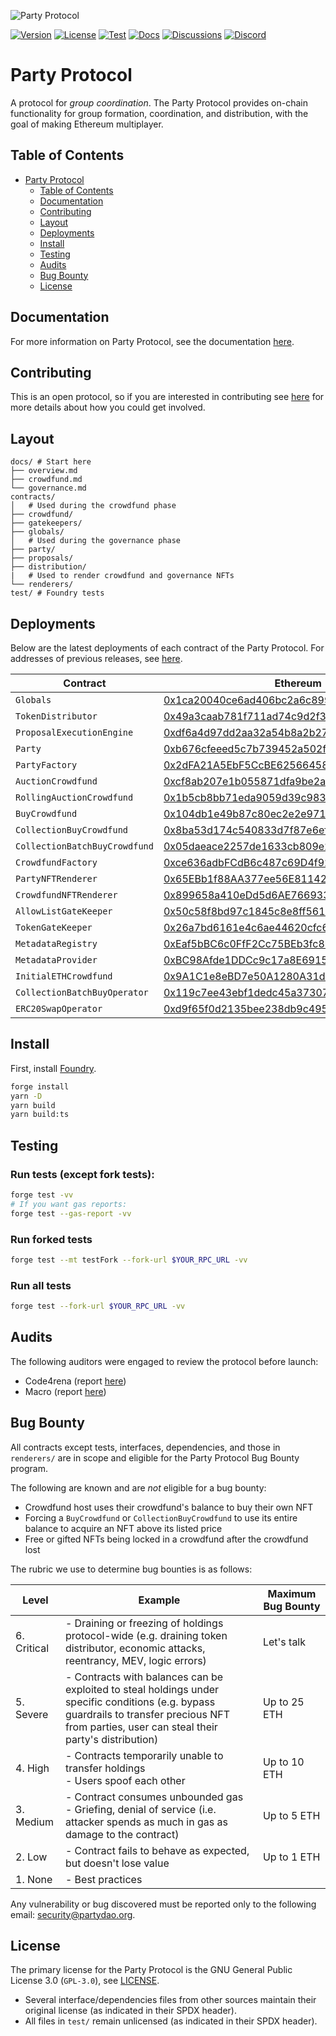 ![Party Protocol](.github/assets/banner.png)

[![Version][version-badge]][version-link]
[![License][license-badge]][license-link]
[![Test][ci-badge]][ci-link]
[![Docs][docs-badge]][docs-link]
[![Discussions][discussions-badge]][discussions-link]
[![Discord][discord-badge]][discord-link]

[version-badge]: https://img.shields.io/github/release/PartyDAO/party-protocol?label=version
[version-link]: https://github.com/PartyDAO/party-protocol/releases
[license-badge]: https://img.shields.io/github/license/PartyDAO/party-protocol
[license-link]: https://github.com/PartyDAO/party-protocol/blob/main/LICENSE
[ci-badge]: https://github.com/PartyDAO/party-protocol/actions/workflows/ci.yml/badge.svg
[ci-link]: https://github.com/PartyDAO/party-protocol/actions/workflows/ci.yml
[docs-badge]: https://img.shields.io/badge/Party-documentation-informational
[docs-link]: https://github.com/PartyDAO/party-protocol/tree/main/docs
[discussions-badge]: https://img.shields.io/badge/Party-discussions-blueviolet
[discussions-link]: https://github.com/PartyDAO/party-protocol/discussions
[discord-badge]: https://img.shields.io/static/v1?logo=discord&label=discord&message=join&color=blue
[discord-link]: https://discord.gg/zUeXpDX8HA

# Party Protocol

A protocol for _group coordination_. The Party Protocol provides on-chain functionality for group formation, coordination, and distribution, with the goal of making Ethereum multiplayer.

## Table of Contents

- [Party Protocol](https://github.com/PartyDAO/party-protocol#party-protocol)
  - [Table of Contents](https://github.com/PartyDAO/party-protocol#table-of-contents)
  - [Documentation](https://github.com/PartyDAO/party-protocol#documentation)
  - [Contributing](https://github.com/PartyDAO/party-protocol#contributing)
  - [Layout](https://github.com/PartyDAO/party-protocol#layout)
  - [Deployments](https://github.com/PartyDAO/party-protocol#deployments)
  - [Install](https://github.com/PartyDAO/party-protocol#install)
  - [Testing](https://github.com/PartyDAO/party-protocol#testing)
  - [Audits](https://github.com/PartyDAO/party-protocol#audits)
  - [Bug Bounty](https://github.com/PartyDAO/party-protocol#bug-bounty)
  - [License](https://github.com/PartyDAO/party-protocol#license)

## Documentation

For more information on Party Protocol, see the documentation [here](https://docs.partydao.org).

## Contributing

This is an open protocol, so if you are interested in contributing see [here](./CONTRIBUTING.md) for more details about how you could get involved.

## Layout

```
docs/ # Start here
├── overview.md
├── crowdfund.md
└── governance.md
contracts/
│   # Used during the crowdfund phase
├── crowdfund/
├── gatekeepers/
├── globals/
│   # Used during the governance phase
├── party/
├── proposals/
├── distribution/
|   # Used to render crowdfund and governance NFTs
└── renderers/
test/ # Foundry tests
```

## Deployments

Below are the latest deployments of each contract of the Party Protocol. For addresses of previous releases, see [here](https://github.com/PartyDAO/party-addresses).

| Contract                      | Ethereum                                                                                                              | Goerli                                                                                                                       |
| ----------------------------- | --------------------------------------------------------------------------------------------------------------------- | ---------------------------------------------------------------------------------------------------------------------------- |
| `Globals`                     | [0x1ca20040ce6ad406bc2a6c89976388829e7fbade](https://etherscan.io/address/0x1ca20040ce6ad406bc2a6c89976388829e7fbade) | [0x753e22d4e112a4d8b07df9c4c578b116e3b48792](https://goerli.etherscan.io/address/0x753e22d4e112a4d8b07df9c4c578b116e3b48792) |
| `TokenDistributor`            | [0x49a3caab781f711ad74c9d2f34c3cbd835d6a608](https://etherscan.io/address/0x49a3caab781f711ad74c9d2f34c3cbd835d6a608) | [0x8714EA9C2BC5a8f2d26D7c3F86558331c16145B5](https://goerli.etherscan.io/address/0x8714EA9C2BC5a8f2d26D7c3F86558331c16145B5) |
| `ProposalExecutionEngine`     | [0xdf6a4d97dd2aa32a54b8a2b2711f210b711f28f0](https://etherscan.io/address/0xdf6a4d97dd2aa32a54b8a2b2711f210b711f28f0) | [0xc148E6f886CccdA5dEBbBA10d864d007E0C74c85](https://goerli.etherscan.io/address/0xc148E6f886CccdA5dEBbBA10d864d007E0C74c85) |
| `Party`                       | [0xb676cfeeed5c7b739452a502f1eff9ab684a56da](https://etherscan.io/address/0xb676cfeeed5c7b739452a502f1eff9ab684a56da) | [0x72a4b63eceA9465e3984CDEe1354b9CF9030c043](https://goerli.etherscan.io/address/0x72a4b63eceA9465e3984CDEe1354b9CF9030c043) |
| `PartyFactory`                | [0x2dFA21A5EbF5CcBE62566458A1baEC6B1F33f292](https://etherscan.io/address/0x2dFA21A5EbF5CcBE62566458A1baEC6B1F33f292) | [0x83e63E8bAba6C6dcb9F3F4324bEfA72AD8f43e44](https://goerli.etherscan.io/address/0x83e63E8bAba6C6dcb9F3F4324bEfA72AD8f43e44) |
| `AuctionCrowdfund`            | [0xcf8ab207e1b055871dfa9be2a0cf3acaf2d1b3a7](https://etherscan.io/address/0xcf8ab207e1b055871dfa9be2a0cf3acaf2d1b3a7) | [0x631D392073330f0573AD18Fc64305768657D0D60](https://goerli.etherscan.io/address/0x631D392073330f0573AD18Fc64305768657D0D60) |
| `RollingAuctionCrowdfund`     | [0x1b5cb8bb71eda9059d39c98348095b008b67e734](https://etherscan.io/address/0x1b5cb8bb71eda9059d39c98348095b008b67e734) | [0x989Fb364065a80d732837742f960924f343C6E04](https://goerli.etherscan.io/address/0x989Fb364065a80d732837742f960924f343C6E04) |
| `BuyCrowdfund`                | [0x104db1e49b87c80ec2e2e9716e83a304415c15ce](https://etherscan.io/address/0x104db1e49b87c80ec2e2e9716e83a304415c15ce) | [0x712Dca72Cc443A5f5e03A388b69ab09b4CDAC428](https://goerli.etherscan.io/address/0x712Dca72Cc443A5f5e03A388b69ab09b4CDAC428) |
| `CollectionBuyCrowdfund`      | [0x8ba53d174c540833d7f87e6ef97fc85d3d9291b4](https://etherscan.io/address/0x8ba53d174c540833d7f87e6ef97fc85d3d9291b4) | [0x884561d34e6B98a11DaF9Cc5d0d50cEFC664262F](https://goerli.etherscan.io/address/0x884561d34e6B98a11DaF9Cc5d0d50cEFC664262F) |
| `CollectionBatchBuyCrowdfund` | [0x05daeace2257de1633cb809e2a23387a2742535c](https://etherscan.io/address/0x05daeace2257de1633cb809e2a23387a2742535c) | [0x9926816276CFE4E7c230E14d5a8808C9709Fa51a](https://goerli.etherscan.io/address/0x9926816276CFE4E7c230E14d5a8808C9709Fa51a) |
| `CrowdfundFactory`            | [0xce636adbFCdB6c487c69D4f92603714c2450a0c9](https://etherscan.io/address/0xce636adbFCdB6c487c69D4f92603714c2450a0c9) | [0x5bFADA22929Ce611894c5ba0A1d583459f3f3858](https://goerli.etherscan.io/address/0x5bFADA22929Ce611894c5ba0A1d583459f3f3858) |
| `PartyNFTRenderer`            | [0x65EBb1f88AA377ee56E8114234d5721eb4C5BAfd](https://etherscan.io/address/0x65EBb1f88AA377ee56E8114234d5721eb4C5BAfd) | [0xCcBdaE221A4B5DC62B37dc2F815d773c8cF89Bb1](https://goerli.etherscan.io/address/0xCcBdaE221A4B5DC62B37dc2F815d773c8cF89Bb1) |
| `CrowdfundNFTRenderer`        | [0x899658a410eDd5d6AE766933385fbFE0C4504b3F](https://etherscan.io/address/0x899658a410eDd5d6AE766933385fbFE0C4504b3F) | [0x59A1A5669f59B128890069233cf0445840F3441D](https://goerli.etherscan.io/address/0x59A1A5669f59B128890069233cf0445840F3441D) |
| `AllowListGateKeeper`         | [0x50c58f8bd97c1845c8e8ff56117dbce8a5b009b2](https://etherscan.io/address/0x50c58f8bd97c1845c8e8ff56117dbce8a5b009b2) | [0xadcec7b4db7969dff00b9e5304be8e0d1261d6b4](https://goerli.etherscan.io/address/0xadcec7b4db7969dff00b9e5304be8e0d1261d6b4) |
| `TokenGateKeeper`             | [0x26a7bd6161e4c6ae44620cfc6f7b9c3daf83ad0b](https://etherscan.io/address/0x26a7bd6161e4c6ae44620cfc6f7b9c3daf83ad0b) | [0xa6fbce9898a34a1e6db5dab699b20b6bfefda8c3](https://goerli.etherscan.io/address/0xa6fbce9898a34a1e6db5dab699b20b6bfefda8c3) |
| `MetadataRegistry`            | [0xEaf5bBC6c0FfF2Cc75BEb3fc8b53447570A1A2ED](https://etherscan.io/address/0xEaf5bBC6c0FfF2Cc75BEb3fc8b53447570A1A2ED) | [0x59E2844F9ADb537a97011528E699f76934Ef7cc9](https://goerli.etherscan.io/address/0x59E2844F9ADb537a97011528E699f76934Ef7cc9) |
| `MetadataProvider`            | [0xBC98Afde1DDCc9c17a8E69157b83b8971007cF92](https://etherscan.io/address/0xBC98Afde1DDCc9c17a8E69157b83b8971007cF92) | [0xC9846AD49F40bc66217280731Fc8EaEA37231979](https://goerli.etherscan.io/address/0xC9846AD49F40bc66217280731Fc8EaEA37231979) |
| `InitialETHCrowdfund`         | [0x9A1C1e8eBD7e50A1280A31d736388A50f3d96a4D](https://etherscan.io/address/0x9A1C1e8eBD7e50A1280A31d736388A50f3d96a4D) | [0xBA975083A523dAcd5918b880F29B5a99ecE83a2b](https://goerli.etherscan.io/address/0xBA975083A523dAcd5918b880F29B5a99ecE83a2b) |
| `CollectionBatchBuyOperator`  | [0x119c7ee43ebf1dedc45a3730735583bd39e32579](https://etherscan.io/address/0x119c7ee43ebf1dedc45a3730735583bd39e32579) | [0x039d2e6AEf994445b00b6B55524bAcA0B0Be78DB](https://goerli.etherscan.io/address/0x039d2e6AEf994445b00b6B55524bAcA0B0Be78DB) |
| `ERC20SwapOperator`           | [0xd9f65f0d2135bee238db9c49558632eb6030caa7](https://etherscan.io/address/0xd9f65f0d2135bee238db9c49558632eb6030caa7) | [0x88B08D166cf2779c1E2ef6C1171214E782831814](https://goerli.etherscan.io/address/0x88B08D166cf2779c1E2ef6C1171214E782831814) |

## Install

First, install [Foundry](https://book.getfoundry.sh/getting-started/installation.html).

```bash
forge install
yarn -D
yarn build
yarn build:ts
```

## Testing

### Run tests (except fork tests):

```bash
forge test -vv
# If you want gas reports:
forge test --gas-report -vv
```

### Run forked tests

```bash
forge test --mt testFork --fork-url $YOUR_RPC_URL -vv
```

### Run all tests

```bash
forge test --fork-url $YOUR_RPC_URL -vv
```

## Audits

The following auditors were engaged to review the protocol before launch:

- Code4rena (report [here](./audits/partydao-c4-report.md))
- Macro (report [here](./audits/Party-Protocol-Macro-Audit.pdf))

## Bug Bounty

All contracts except tests, interfaces, dependencies, and those in `renderers/` are in scope and eligible for the Party Protocol Bug Bounty program.

The following are known and are _not_ eligible for a bug bounty:

- Crowdfund host uses their crowdfund's balance to buy their own NFT
- Forcing a `BuyCrowdfund` or `CollectionBuyCrowdfund` to use its entire balance to acquire an NFT above its listed price
- Free or gifted NFTs being locked in a crowdfund after the crowdfund lost

The rubric we use to determine bug bounties is as follows:

| **Level**   | **Example**                                                                                                                                                                                      | **Maximum Bug Bounty** |
| ----------- | ------------------------------------------------------------------------------------------------------------------------------------------------------------------------------------------------ | ---------------------- |
| 6. Critical | - Draining or freezing of holdings protocol-wide (e.g. draining token distributor, economic attacks, reentrancy, MEV, logic errors)                                                              | Let's talk             |
| 5. Severe   | - Contracts with balances can be exploited to steal holdings under specific conditions (e.g. bypass guardrails to transfer precious NFT from parties, user can steal their party's distribution) | Up to 25 ETH           |
| 4. High     | - Contracts temporarily unable to transfer holdings<br>- Users spoof each other                                                                                                                  | Up to 10 ETH           |
| 3. Medium   | - Contract consumes unbounded gas<br>- Griefing, denial of service (i.e. attacker spends as much in gas as damage to the contract)                                                               | Up to 5 ETH            |
| 2. Low      | - Contract fails to behave as expected, but doesn't lose value                                                                                                                                   | Up to 1 ETH            |
| 1. None     | - Best practices                                                                                                                                                                                 |                        |

Any vulnerability or bug discovered must be reported only to the following email: [security@partydao.org](mailto:security@partydao.org).

## License

The primary license for the Party Protocol is the GNU General Public License 3.0 (`GPL-3.0`), see [LICENSE](./LICENSE).

- Several interface/dependencies files from other sources maintain their original license (as indicated in their SPDX header).
- All files in `test/` remain unlicensed (as indicated in their SPDX header).
